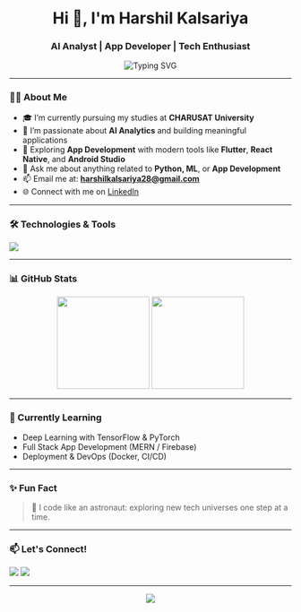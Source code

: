 <h1 align="center">Hi 👋, I'm Harshil Kalsariya</h1>
<h3 align="center">AI Analyst | App Developer | Tech Enthusiast</h3>

<p align="center">
  <img src="https://readme-typing-svg.demolab.com?font=Fira+Code&duration=3000&pause=1000&center=true&width=435&lines=Student+at+CHARUSAT+University;Aspiring+AI+Engineer;Passionate+App+Developer;Always+Learning+Something+New" alt="Typing SVG" />
</p>

---

### 👨‍🎓 About Me
- 🎓 I’m currently pursuing my studies at **CHARUSAT University**
- 🤖 I’m passionate about **AI Analytics** and building meaningful applications
- 📱 Exploring **App Development** with modern tools like **Flutter**, **React Native**, and **Android Studio**
- 💬 Ask me about anything related to **Python, ML**, or **App Development**
- 📫 Email me at: **harshilkalsariya28@gmail.com**
- 🌐 Connect with me on [LinkedIn](https://www.linkedin.com/in/harshil-kalsariya-629651318)

---

### 🛠️ Technologies & Tools
<p>
  <img src="https://skillicons.dev/icons?i=python,tensorflow,java,androidstudio,flutter,dart,html,css,js,react,git,github,vscode" />
</p>

---

### 📊 GitHub Stats
<p align="center">
  <img src="https://github-readme-stats.vercel.app/api?username=harshil6-lab&show_icons=true&theme=radical" height="165" />
  <img src="https://github-readme-stats.vercel.app/api/top-langs/?username=harshil6-lab&layout=compact&theme=radical" height="165" />
</p>

---

### 🌱 Currently Learning
- Deep Learning with TensorFlow & PyTorch  
- Full Stack App Development (MERN / Firebase)  
- Deployment & DevOps (Docker, CI/CD)

---

### ✨ Fun Fact
> 🌌 I code like an astronaut: exploring new tech universes one step at a time.

---

### 📫 Let's Connect!
<p>
  <a href="mailto:harshilkalsariya28@gmail.com"><img src="https://img.shields.io/badge/-Email-red?style=for-the-badge&logo=gmail&logoColor=white"></a>
  <a href="https://www.linkedin.com/in/harshil-kalsariya-629651318/"><img src="https://img.shields.io/badge/-LinkedIn-blue?style=for-the-badge&logo=linkedin&logoColor=white"></a>
</p>

---

<p align="center">
  <img src="https://capsule-render.vercel.app/api?type=waving&color=0:3e7bf6,100:a355f0&height=100&section=footer"/>
</p>
